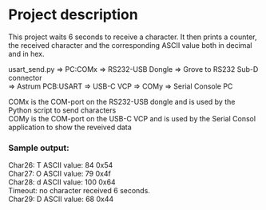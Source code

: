 # Project description

This project waits 6 seconds to receive a character. It then prints a counter, the received character and the corresponding ASCII value both in decimal and in hex.

usart_send.py => PC:COMx => RS232-USB Dongle => Grove to RS232 Sub-D connector  
=> Astrum PCB:USART => USB-C VCP => COMy => Serial Console PC

COMx is the COM-port on the RS232-USB dongle and is used by the Python script to send characters  
COMy is the COM-port on the USB-C VCP and is used by the Serial Consol application to show the reveived data

### Sample output:

Char26: T ASCII value: 84 0x54  
Char27: O ASCII value: 79 0x4f  
Char28: d ASCII value: 100 0x64  
Timeout: no character received 6 seconds.  
Char29: D ASCII value: 68 0x44
